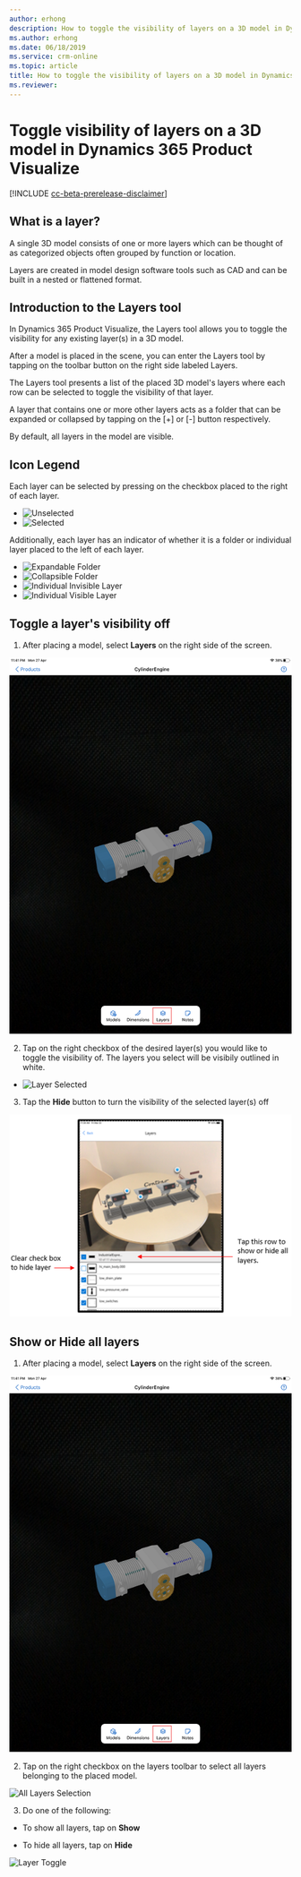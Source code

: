 ```yaml
---
author: erhong
description: How to toggle the visibility of layers on a 3D model in Dynamics 365 Product Visualize 
ms.author: erhong
ms.date: 06/18/2019
ms.service: crm-online
ms.topic: article
title: How to toggle the visibility of layers on a 3D model in Dynamics 365 Product Visualize 
ms.reviewer: 
---
```


# Toggle visibility of layers on a 3D model in Dynamics 365 Product Visualize 

[!INCLUDE [cc-beta-prerelease-disclaimer](../includes/cc-beta-prerelease-disclaimer.md)]

## What is a layer? 

A single 3D model consists of one or more layers which can be thought of as categorized objects often grouped by function or location. 

Layers are created in model design software tools such as CAD and can be built in a nested or flattened format. 

## Introduction to the Layers tool

In Dynamics 365 Product Visualize, the Layers tool allows you to toggle the visibility for any existing layer(s) in a 3D model. 

After a model is placed in the scene, you can enter the Layers tool by tapping on the toolbar button on the right side labeled Layers. 

The Layers tool presents a list of the placed 3D model's layers where each row can be selected to toggle the visibility of that layer. 

A layer that contains one or more other layers acts as a folder that can be expanded or collapsed by tapping on the [+] or [-] button respectively. 

By default, all layers in the model are visible. 

## Icon Legend

Each layer can be selected by pressing on the checkbox placed to the right of each layer. 

* ![Unselected](media/unselected.PNG "Unselected") 
* ![Selected](media/selected.PNG "Selected")

Additionally, each layer has an indicator of whether it is a folder or individual layer placed to the left of each layer. 

* ![Expandable Folder](media/expandable-folder.PNG "Expandable Folder with no children layers visible")
* ![Collapsible Folder](media/collapsible-folder.PNG "Collapsible Folder with children layers visible")
* ![Individual Invisible Layer](media/individual-layer-visibility.PNG "(1) Individual Invisible Layer")
* ![Individual Visible Layer](media/individual-layer-visibility.PNG "(2) Individual Visible Layer")


## Toggle a layer's visibility off 

1. After placing a model, select **Layers** on the right side of the screen. 

![Enter Layers Tool](media/layers-tool.PNG "Enter Layers")

2. Tap on the right checkbox of the desired layer(s) you would like to toggle the visibility of. The layers you select will be visibily outlined in white. 

* ![Layer Selected](media/selected.PNG "Select Layers")

3. Tap the **Hide** button to turn the visibility of the selected layer(s) off 

![Hide Layers](media/hide-layer.PNG "Hide Layer")

## Show or Hide all layers 

1. After placing a model, select **Layers** on the right side of the screen. 

![Enter Layers Tool](media/layers-tool.PNG "Enter Layers")

2. Tap on the right checkbox on the layers toolbar to select all layers belonging to the placed model. 

![All Layers Selection](media/layer-select-all.PNG "Select All Layers")

3. Do one of the following: 

- To show all layers, tap on **Show**

- To hide all layers, tap on **Hide** 

![Layer Toggle](media/layer-toggle.PNG "Toggle Layers")

